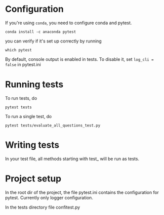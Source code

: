 # Configuration
If you're using `conda`, you need to configure conda and pytest. 
```shell
conda install -c anaconda pytest
```
you can verify if it's set up correctly by running
```shell
which pytest
```
By default, console output is enabled in tests. To disable it, set `log_cli = false` in pytest.ini

# Running tests
To run tests, do
```shell
pytest tests
```
To run a single test, do
```shell
pytest tests/evaluate_all_questions_test.py
```

# Writing tests
In your test file, all methods starting with test_ will be run as tests. 

# Project setup
In the root dir of the project, the file pytest.ini contains the configuration for pytest. Currently only logger configuration.

In the tests directory file confitest.py  
